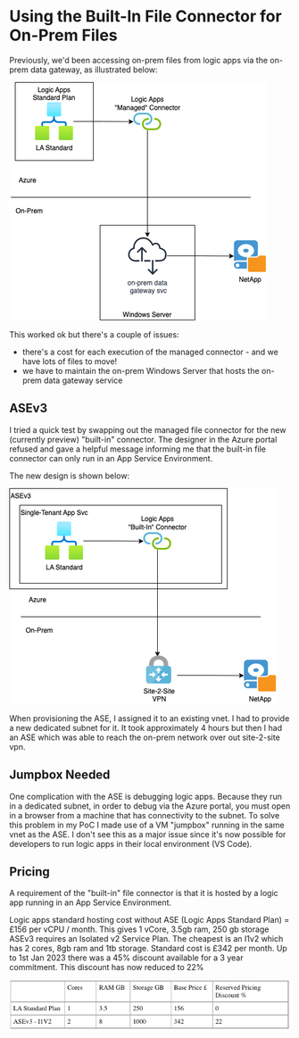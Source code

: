 # Using the Built-In File Connector for On-Prem Files
Previously, we'd been accessing on-prem files from logic apps via the on-prem data gateway, as illustrated below:

![](/images/logic-apps-in-asev3/managed-connector.png)

This worked ok but there's a couple of issues:

+ there's a cost for each execution of the managed connector - and we have lots of files to move!
+ we have to maintain the on-prem Windows Server that hosts the on-prem data gateway service

## ASEv3
I tried a quick test by swapping out the managed file connector for the new (currently preview) "built-in" connector. The designer in the Azure portal refused and gave a helpful message informing me that the built-in file connector can only run in an App Service Environment.

The new design is shown below:

![](/images/logic-apps-in-asev3/built-in-connector.png)

When provisioning the ASE, I assigned it to an existing vnet. I had to provide a new dedicated subnet for it. It took approximately 4 hours but then I had an ASE which was able to reach the on-prem network over out site-2-site vpn.

## Jumpbox Needed
One complication with the ASE is debugging logic apps. Because they run in a dedicated subnet, in order to debug via the Azure portal, you must open in a browser from a machine that has connectivity to the subnet. To solve this problem in my PoC I made use of a VM "jumpbox" running in the same vnet as the ASE. I don't see this as a major issue since it's now possible for developers to run logic apps in their local environment (VS Code).

## Pricing
A requirement of the "built-in" file connector is that it is hosted by a logic app running in an App Service Environment.

Logic apps standard hosting cost without ASE (Logic Apps Standard Plan) = £156 per vCPU / month. This gives 1 vCore, 3.5gb ram, 250 gb storage
ASEv3 requires an Isolated v2 Service Plan. The cheapest is an I1v2 which has 2 cores, 8gb ram and 1tb storage. Standard cost is £342 per month. Up to 1st Jan 2023 there was a 45% discount available for a 3 year commitment. This discount has now reduced to 22%

 ![](/images/logic-apps-in-asev3/pricing.png)



